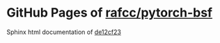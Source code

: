 GitHub Pages of [rafcc/pytorch-bsf](https://github.com/rafcc/pytorch-bsf.git)
===
Sphinx html documentation of [de12cf23](https://github.com/rafcc/pytorch-bsf/tree/de12cf2312479d1ea8b835c1021d2a8b35a5ea39)
